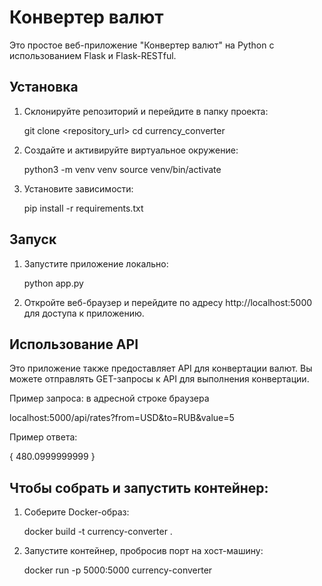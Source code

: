 # Конвертер валют

Это простое веб-приложение "Конвертер валют" на Python с использованием Flask и Flask-RESTful.

## Установка

1. Склонируйте репозиторий и перейдите в папку проекта:

   git clone <repository_url>
   cd currency_converter


2. Создайте и активируйте виртуальное окружение:

   python3 -m venv venv
   source venv/bin/activate


3. Установите зависимости:

   pip install -r requirements.txt


## Запуск

1. Запустите приложение локально:

   python app.py


2. Откройте веб-браузер и перейдите по адресу http://localhost:5000 для доступа к приложению.

## Использование API

Это приложение также предоставляет API для конвертации валют. Вы можете отправлять GET-запросы к API для выполнения конвертации.

Пример запроса: в адресной строке браузера

localhost:5000/api/rates?from=USD&to=RUB&value=5


Пример ответа:

{
  480.0999999999
}

## Чтобы собрать и запустить контейнер:

1. Соберите Docker-образ:

   docker build -t currency-converter .

2. Запустите контейнер, пробросив порт на хост-машину:

   docker run -p 5000:5000 currency-converter

